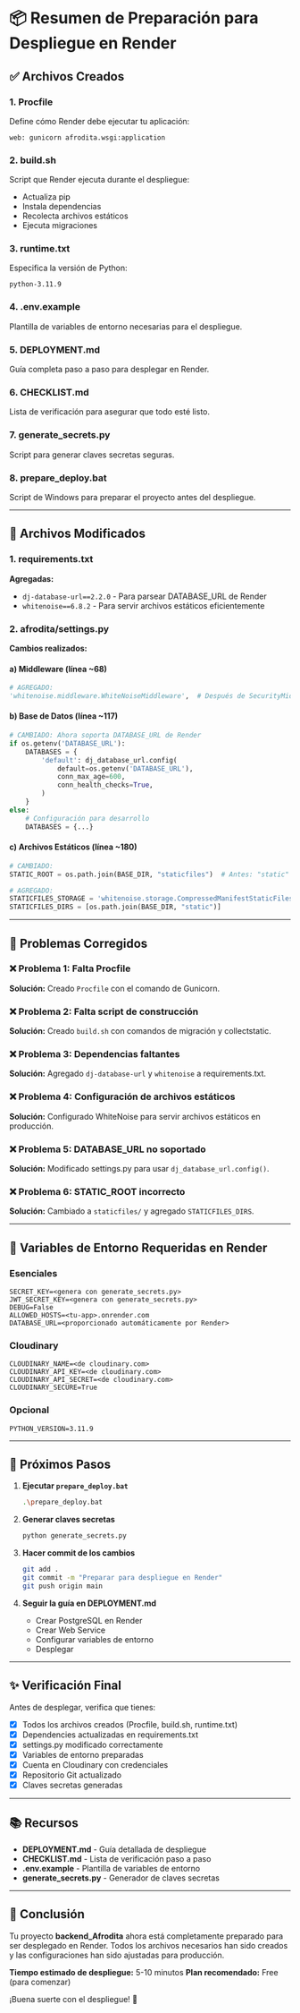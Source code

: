 # 📦 Resumen de Preparación para Despliegue en Render

## ✅ Archivos Creados

### 1. **Procfile**
Define cómo Render debe ejecutar tu aplicación:
```
web: gunicorn afrodita.wsgi:application
```

### 2. **build.sh**
Script que Render ejecuta durante el despliegue:
- Actualiza pip
- Instala dependencias
- Recolecta archivos estáticos
- Ejecuta migraciones

### 3. **runtime.txt**
Especifica la versión de Python:
```
python-3.11.9
```

### 4. **.env.example**
Plantilla de variables de entorno necesarias para el despliegue.

### 5. **DEPLOYMENT.md**
Guía completa paso a paso para desplegar en Render.

### 6. **CHECKLIST.md**
Lista de verificación para asegurar que todo esté listo.

### 7. **generate_secrets.py**
Script para generar claves secretas seguras.

### 8. **prepare_deploy.bat**
Script de Windows para preparar el proyecto antes del despliegue.

---

## 🔧 Archivos Modificados

### 1. **requirements.txt**
**Agregadas:**
- `dj-database-url==2.2.0` - Para parsear DATABASE_URL de Render
- `whitenoise==6.8.2` - Para servir archivos estáticos eficientemente

### 2. **afrodita/settings.py**
**Cambios realizados:**

#### a) Middleware (línea ~68)
```python
# AGREGADO:
'whitenoise.middleware.WhiteNoiseMiddleware',  # Después de SecurityMiddleware
```

#### b) Base de Datos (línea ~117)
```python
# CAMBIADO: Ahora soporta DATABASE_URL de Render
if os.getenv('DATABASE_URL'):
    DATABASES = {
        'default': dj_database_url.config(
            default=os.getenv('DATABASE_URL'),
            conn_max_age=600,
            conn_health_checks=True,
        )
    }
else:
    # Configuración para desarrollo
    DATABASES = {...}
```

#### c) Archivos Estáticos (línea ~180)
```python
# CAMBIADO:
STATIC_ROOT = os.path.join(BASE_DIR, "staticfiles")  # Antes: "static"

# AGREGADO:
STATICFILES_STORAGE = 'whitenoise.storage.CompressedManifestStaticFilesStorage'
STATICFILES_DIRS = [os.path.join(BASE_DIR, "static")]
```

---

## 🚨 Problemas Corregidos

### ❌ Problema 1: Falta Procfile
**Solución:** Creado `Procfile` con el comando de Gunicorn.

### ❌ Problema 2: Falta script de construcción
**Solución:** Creado `build.sh` con comandos de migración y collectstatic.

### ❌ Problema 3: Dependencias faltantes
**Solución:** Agregado `dj-database-url` y `whitenoise` a requirements.txt.

### ❌ Problema 4: Configuración de archivos estáticos
**Solución:** Configurado WhiteNoise para servir archivos estáticos en producción.

### ❌ Problema 5: DATABASE_URL no soportado
**Solución:** Modificado settings.py para usar `dj_database_url.config()`.

### ❌ Problema 6: STATIC_ROOT incorrecto
**Solución:** Cambiado a `staticfiles/` y agregado `STATICFILES_DIRS`.

---

## 📝 Variables de Entorno Requeridas en Render

### Esenciales
```env
SECRET_KEY=<genera con generate_secrets.py>
JWT_SECRET_KEY=<genera con generate_secrets.py>
DEBUG=False
ALLOWED_HOSTS=<tu-app>.onrender.com
DATABASE_URL=<proporcionado automáticamente por Render>
```

### Cloudinary
```env
CLOUDINARY_NAME=<de cloudinary.com>
CLOUDINARY_API_KEY=<de cloudinary.com>
CLOUDINARY_API_SECRET=<de cloudinary.com>
CLOUDINARY_SECURE=True
```

### Opcional
```env
PYTHON_VERSION=3.11.9
```

---

## 🎯 Próximos Pasos

1. **Ejecutar `prepare_deploy.bat`**
   ```bash
   .\prepare_deploy.bat
   ```

2. **Generar claves secretas**
   ```bash
   python generate_secrets.py
   ```

3. **Hacer commit de los cambios**
   ```bash
   git add .
   git commit -m "Preparar para despliegue en Render"
   git push origin main
   ```

4. **Seguir la guía en DEPLOYMENT.md**
   - Crear PostgreSQL en Render
   - Crear Web Service
   - Configurar variables de entorno
   - Desplegar

---

## ✨ Verificación Final

Antes de desplegar, verifica que tienes:

- [x] Todos los archivos creados (Procfile, build.sh, runtime.txt)
- [x] Dependencies actualizadas en requirements.txt
- [x] settings.py modificado correctamente
- [x] Variables de entorno preparadas
- [x] Cuenta en Cloudinary con credenciales
- [x] Repositorio Git actualizado
- [x] Claves secretas generadas

---

## 📚 Recursos

- **DEPLOYMENT.md** - Guía detallada de despliegue
- **CHECKLIST.md** - Lista de verificación paso a paso
- **.env.example** - Plantilla de variables de entorno
- **generate_secrets.py** - Generador de claves secretas

---

## 🎉 Conclusión

Tu proyecto **backend_Afrodita** ahora está completamente preparado para ser desplegado en Render. Todos los archivos necesarios han sido creados y las configuraciones han sido ajustadas para producción.

**Tiempo estimado de despliegue:** 5-10 minutos
**Plan recomendado:** Free (para comenzar)

¡Buena suerte con el despliegue! 🚀
